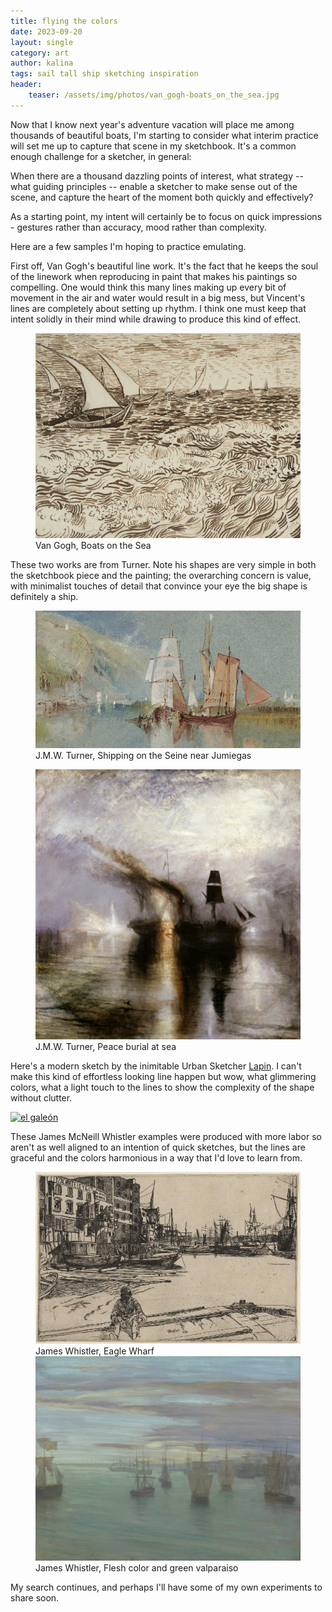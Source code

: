 ```yaml
---
title: flying the colors
date: 2023-09-20
layout: single
category: art
author: kalina
tags: sail tall ship sketching inspiration
header:
    teaser: /assets/img/photos/van_gogh-boats_on_the_sea.jpg
---
```


Now that I know next year's adventure vacation will place me among thousands of beautiful boats, I'm starting to consider what interim practice will set me up to capture that scene in my sketchbook. It's a common enough challenge for a sketcher, in general:

When there are a thousand dazzling points of interest, what strategy -- what guiding principles -- enable a sketcher to make sense out of the scene, and capture the heart of the moment both quickly and effectively?

As a starting point, my intent will certainly be to focus on quick impressions - gestures rather than accuracy, mood rather than complexity.

Here are a few samples I'm hoping to practice emulating.

First off, Van Gogh's beautiful line work. It's the fact that he keeps the soul of the linework when reproducing in paint that makes his paintings so compelling. One would think this many lines making up every bit of movement in the air and water would result in a big mess, but Vincent's lines are completely about setting up rhythm. I think one must keep that intent solidly in their mind while drawing to produce this kind of effect.

<figure>
<img src="/assets/img/photos/van_gogh-boats_on_the_sea.jpg" />
<figcaption>Van Gogh, Boats on the Sea
</figcaption>
</figure>

These two works are from Turner. Note his shapes are very simple in both the sketchbook piece and the painting; the overarching concern is value, with minimalist touches of detail that convince your eye the big shape is definitely a ship.

<figure>
<img src = "/assets/img/photos/turner_Shipping-on-the-seine-near-jumieges.jpg" />
<figcaption>J.M.W. Turner, Shipping on the Seine near Jumiegas</figcaption>
</figure>

<figure>
<img src = "/assets/img/photos/turner-peace-burial-at-sea-1842.jpg" />
<figcaption>J.M.W. Turner, Peace burial at sea</figcaption>
</figure>

Here's a modern sketch by the inimitable Urban Sketcher [Lapin](https://www.lesillustrationsdelapin.com/). I can't make this kind of effortless looking line happen but wow, what glimmering colors, what a light touch to the lines to show the complexity of the shape without clutter.

<div class="video-container">
<a data-flickr-embed="true" href="https://www.flickr.com/photos/lapinbarcelona/46260779222/in/pool-517265@N20/" title="el galeón"><img src="https://live.staticflickr.com/4842/46260779222_9fb18b5d62.jpg" width="500" height="375" alt="el galeón"/></a>
<script async src="//embedr.flickr.com/assets/client-code.js" charset="utf-8"></script>
</div>

These James McNeill Whistler examples were produced with more labor so aren't as well aligned to an intention of quick sketches, but the lines are graceful and the colors harmonious in a way that I'd love to learn from.

<figure>
<img src = "/assets/img/photos/whistler_eagle-wharf.jpg" />
<figcaption>James Whistler, Eagle Wharf</figcaption>
<img src = "/assets/img/photos/whistler_crepuscule-in-flesh-color-and-green-valparaiso.jpg" />
<figcaption>James Whistler, Flesh color and green valparaiso</figcaption>
</figure>

My search continues, and perhaps I'll have some of my own experiments to share soon.
